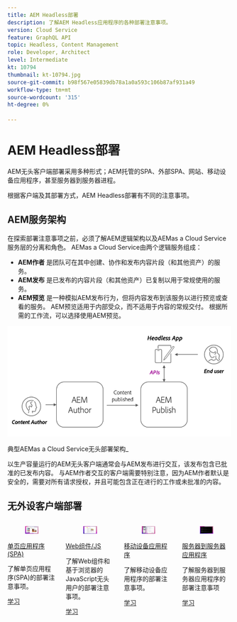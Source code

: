 ```yaml
---
title: AEM Headless部署
description: 了解AEM Headless应用程序的各种部署注意事项。
version: Cloud Service
feature: GraphQL API
topic: Headless, Content Management
role: Developer, Architect
level: Intermediate
kt: 10794
thumbnail: kt-10794.jpg
source-git-commit: b98f567e05839db78a1a0a593c106b87af931a49
workflow-type: tm+mt
source-wordcount: '315'
ht-degree: 0%

---
```



# AEM Headless部署

AEM无头客户端部署采用多种形式；AEM托管的SPA、外部SPA、网站、移动设备应用程序，甚至服务器到服务器进程。

根据客户端及其部署方式，AEM Headless部署有不同的注意事项。

## AEM服务架构

在探索部署注意事项之前，必须了解AEM逻辑架构以及AEMas a Cloud Service服务层的分离和角色。 AEMas a Cloud Service由两个逻辑服务组成：

+ __AEM作者__ 是团队可在其中创建、协作和发布内容片段（和其他资产）的服务。
+ __AEM发布__ 是已发布的内容片段（和其他资产）已复制以用于常规使用的服务。
+ __AEM预览__ 是一种模拟AEM发布行为，但将内容发布到该服务以进行预览或查看的服务。 AEM预览适用于内部受众，而不适用于内容的常规交付。 根据所需的工作流，可以选择使用AEM预览。

![AEM服务架构](./assets/overview/aem-service-architecture.png)

典型AEMas a Cloud Service无头部署架构_

以生产容量运行的AEM无头客户端通常会与AEM发布进行交互，该发布包含已批准的已发布内容。 与AEM作者交互的客户端需要特别注意，因为AEM作者默认是安全的，需要对所有请求授权，并且可能包含正在进行的工作或未批准的内容。

## 无外设客户端部署

<div class="columns is-multiline">
    <!-- Single-page App (SPA) -->
    <div class="column is-half-tablet is-half-desktop is-one-third-widescreen" aria-label="Single-page App (SPA)" tabindex="0">
       <div class="card">
           <div class="card-image">
               <figure class="image is-16by9">
                   <a href="./spa.md" title="单页应用程序(SPA)" tabindex="-1">
                       <img class="is-bordered-r-small" src="./assets/spa/spa-card.png" alt="单页应用程序(SPA)">
                   </a>
               </figure>
           </div>
           <div class="card-content is-padded-small">
               <div class="content">
                   <p class="headline is-size-6 has-text-weight-bold"><a href="./spa.md" title="单页应用程序(SPA)">单页应用程序(SPA)</a></p>
                   <p class="is-size-6">了解单页应用程序(SPA)的部署注意事项。</p>
                   <a href="./spa.md" class="spectrum-Button spectrum-Button--outline spectrum-Button--primary spectrum-Button--sizeM">
                       <span class="spectrum-Button-label has-no-wrap has-text-weight-bold">学习</span>
                   </a>
               </div>
           </div>
       </div>
    </div>
<!-- Web component/JS -->
<div class="column is-half-tablet is-half-desktop is-one-third-widescreen" aria-label="Web component/JS" tabindex="0">
   <div class="card">
       <div class="card-image">
           <figure class="image is-16by9">
               <a href="./web-component.md" title="Web组件/JS" tabindex="-1">
                   <img class="is-bordered-r-small" src="./assets/web-component/web-component-card.png" alt="Web组件/JS">
               </a>
           </figure>
       </div>
       <div class="card-content is-padded-small">
           <div class="content">
               <p class="headline is-size-6 has-text-weight-bold"><a href="./web-component.md" title="Web组件/JS">Web组件/JS</a></p>
               <p class="is-size-6">了解Web组件和基于浏览器的JavaScript无头用户的部署注意事项。</p>
               <a href="./web-component.md" class="spectrum-Button spectrum-Button--outline spectrum-Button--primary spectrum-Button--sizeM">
                   <span class="spectrum-Button-label has-no-wrap has-text-weight-bold">学习</span>
               </a>
           </div>
       </div>
   </div>
</div>
<!-- Mobile apps -->
<div class="column is-half-tablet is-half-desktop is-one-third-widescreen" aria-label="Mobile apps" tabindex="0">
   <div class="card">
       <div class="card-image">
           <figure class="image is-16by9">
               <a href="./mobile.md" title="移动设备应用程序" tabindex="-1">
                   <img class="is-bordered-r-small" src="./assets/mobile/mobile-card.png" alt="移动设备应用程序">
               </a>
           </figure>
       </div>
       <div class="card-content is-padded-small">
           <div class="content">
               <p class="headline is-size-6 has-text-weight-bold"><a href="./mobile.md" title="移动设备应用程序">移动设备应用程序</a></p>
               <p class="is-size-6">了解移动设备应用程序的部署注意事项。</p>
               <a href="./mobile.md" class="spectrum-Button spectrum-Button--outline spectrum-Button--primary spectrum-Button--sizeM">
                   <span class="spectrum-Button-label has-no-wrap has-text-weight-bold">学习</span>
               </a>
           </div>
       </div>
   </div>
</div>
<!-- Server-to-server apps -->
<div class="column is-half-tablet is-half-desktop is-one-third-widescreen" aria-label="Server-to-server apps" tabindex="0">
   <div class="card">
       <div class="card-image">
           <figure class="image is-16by9">
               <a href="./server-to-server.md" title="服务器到服务器应用程序" tabindex="-1">
                   <img class="is-bordered-r-small" src="./assets/server-to-server/server-to-server-card.png" alt="服务器到服务器应用程序">
               </a>
           </figure>
       </div>
       <div class="card-content is-padded-small">
           <div class="content">
               <p class="headline is-size-6 has-text-weight-bold"><a href="./server-to-server.md" title="服务器到服务器应用程序">服务器到服务器应用程序</a></p>
               <p class="is-size-6">了解服务器到服务器应用程序的部署注意事项</p>
               <a href="./server-to-server.md" class="spectrum-Button spectrum-Button--outline spectrum-Button--primary spectrum-Button--sizeM">
                   <span class="spectrum-Button-label has-no-wrap has-text-weight-bold">学习</span>
               </a>
           </div>
       </div>
   </div>
</div>
</div>